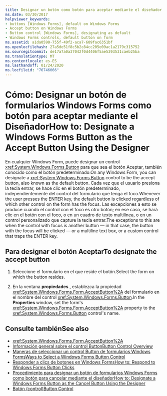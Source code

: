 ```yaml
---
title: Designar un botón como botón para aceptar mediante el diseñador
ms.date: 03/30/2017
helpviewer_keywords:
- buttons [Windows Forms], default on Windows Forms
- Accept button on Windows Forms
- Button control [Windows Forms], designating as default
- Windows Forms controls, default button on form
ms.assetid: a1da0590-755f-49f2-aca7-609fac6351bf
ms.openlocfilehash: 27a5de51f8c5b2c84cc205e09ac1a2179c315752
ms.sourcegitcommit: de17a7a0a37042f0d4406f5ae5393531caeb25ba
ms.translationtype: MT
ms.contentlocale: es-ES
ms.lasthandoff: 01/24/2020
ms.locfileid: "76746066"
---
```

# <a name="how-to-designate-a-windows-forms-button-as-the-accept-button-using-the-designer"></a><span data-ttu-id="b4f75-102">Cómo: Designar un botón de formularios Windows Forms como botón para aceptar mediante el Diseñador</span><span class="sxs-lookup"><span data-stu-id="b4f75-102">How to: Designate a Windows Forms Button as the Accept Button Using the Designer</span></span>
<span data-ttu-id="b4f75-103">En cualquier Windows Form, puede designar un control <xref:System.Windows.Forms.Button> para que sea el botón Aceptar, también conocido como el botón predeterminado.</span><span class="sxs-lookup"><span data-stu-id="b4f75-103">On any Windows Form, you can designate a <xref:System.Windows.Forms.Button> control to be the accept button, also known as the default button.</span></span> <span data-ttu-id="b4f75-104">Cada vez que el usuario presiona la tecla entrar, se hace clic en el botón predeterminado, independientemente del control del formulario que tenga el foco.</span><span class="sxs-lookup"><span data-stu-id="b4f75-104">Whenever the user presses the ENTER key, the default button is clicked regardless of which other control on the form has the focus.</span></span> <span data-ttu-id="b4f75-105">Las excepciones a esto se produce cuando el control con el foco es otro botón; en ese caso, se hará clic en el botón con el foco, o en un cuadro de texto multilínea, o en un control personalizado que capture la tecla entrar.</span><span class="sxs-lookup"><span data-stu-id="b4f75-105">The exceptions to this are when the control with focus is another button — in that case, the button with the focus will be clicked — or a multiline text box, or a custom control that traps the ENTER key.</span></span>

## <a name="to-designate-the-accept-button"></a><span data-ttu-id="b4f75-106">Para designar el botón Aceptar</span><span class="sxs-lookup"><span data-stu-id="b4f75-106">To designate the accept button</span></span>

1. <span data-ttu-id="b4f75-107">Seleccione el formulario en el que reside el botón.</span><span class="sxs-lookup"><span data-stu-id="b4f75-107">Select the form on which the button resides.</span></span>

2. <span data-ttu-id="b4f75-108">En la ventana **propiedades** , establezca la propiedad <xref:System.Windows.Forms.Form.AcceptButton%2A> del formulario en el nombre del control <xref:System.Windows.Forms.Button>.</span><span class="sxs-lookup"><span data-stu-id="b4f75-108">In the **Properties** window, set the form's <xref:System.Windows.Forms.Form.AcceptButton%2A> property to the <xref:System.Windows.Forms.Button> control's name.</span></span>

## <a name="see-also"></a><span data-ttu-id="b4f75-109">Consulte también</span><span class="sxs-lookup"><span data-stu-id="b4f75-109">See also</span></span>

- <xref:System.Windows.Forms.Form.AcceptButton%2A>
- [<span data-ttu-id="b4f75-110">Información general sobre el control Button</span><span class="sxs-lookup"><span data-stu-id="b4f75-110">Button Control Overview</span></span>](button-control-overview-windows-forms.md)
- [<span data-ttu-id="b4f75-111">Maneras de seleccionar un control Button de formularios Windows Forms</span><span class="sxs-lookup"><span data-stu-id="b4f75-111">Ways to Select a Windows Forms Button Control</span></span>](ways-to-select-a-windows-forms-button-control.md)
- [<span data-ttu-id="b4f75-112">Responder a clics de botones en Windows Forms</span><span class="sxs-lookup"><span data-stu-id="b4f75-112">How to: Respond to Windows Forms Button Clicks</span></span>](how-to-respond-to-windows-forms-button-clicks.md)
- [<span data-ttu-id="b4f75-113">Procedimiento para designar un botón de formularios Windows Forms como botón para cancelar mediante el diseñador</span><span class="sxs-lookup"><span data-stu-id="b4f75-113">How to: Designate a Windows Forms Button as the Cancel Button Using the Designer</span></span>](designate-a-wf-button-as-the-cancel-button-using-the-designer.md)
- [<span data-ttu-id="b4f75-114">Botón (control)</span><span class="sxs-lookup"><span data-stu-id="b4f75-114">Button Control</span></span>](button-control-windows-forms.md)
